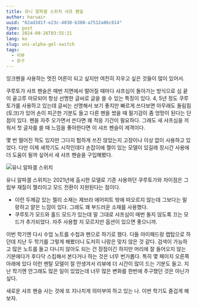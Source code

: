 ```yaml
---
title: 유니 알파겔 스위치 샤프 펜슬
author: haruair
uuid: "62ad3d1f-e23c-4030-b308-a7512a86c014"
type: post
date: 2024-09-26T03:55:21
lang: ko
slug: uni-alpha-gel-switch
tags:
  - 리뷰
  - 문구
---
```


잉크펜을 사용하는 멋진 어른이 되고 싶지만 여전히 지우고 싶은 것들이 많이 있어서.

쿠루토가 샤프 펜슬은 매번 지면에서 떨어질 때마다 샤프심이 돌아가는 방식으로 심
끝이 골고루 마모되어 항상 선명한 글씨로 글을 쓸 수 있는 특징이 있다. 4, 5년 정도
쿠루토가를 사용하고 있는데 글씨는 선명해서 보기 좋지만 빠르게 쓰다보면 아무래도
돌림힘(토크)가 있어 손이 피곤한 기분도 들고 다른 펜을 썼을 때 필기감이 좀 엉망이
된다는 단점이 있다. 펜을 자주 오가면서 쓴다면 꽤 적응 기간이 필요하다. 그래도 새
샤프심을 끼워서 첫 글자를 쓸 때 느낌을 좋아한다면 이 샤프 펜슬이 제격이다.

몇 번 떨어진 적도 있지만 그다지 험하게 쓰진 않았는지 고장이나 이상 없이 사용하고
있었다. 다만 이제 새학기도 시작인데다 손잡이에 젤이 있는 모델이 있길래 장시간
사용에 더 도움이 될까 싶어서 새 샤프 펜슬을 구입해봤다.

![유니 알파겔 스위치][1]

유니 알파겔 스위치는 2021년에 출시한 모델로 기존 사용하던 쿠루토가와 차이점은
그립부 재질이 젤리이고 모드 전환이 지원된다는 점이다.

- 이런 두께감 있는 젤리 소재는 제브라 에어피트 밖에 떠오르지 않는데 그보다는
  말랑하고 얕은 느낌이 있다. 그래도 꽤 부드러운 소재를 사용했다.
- 쿠루토가 모드와 홀드 모드가 있는데 말 그대로 샤프심이 매번 돌지 않도록 끄는
  모드가 추가되었다. 자주 사용할 지 모르지만 옵션이 있으면 좋으니까.

이번 학기엔 다시 수업 노트를 수첩과 펜으로 하기로 했다. 다들 아이패드랑 랩탑으로
하던데 지난 두 학기를 그렇게 해봤더니 도저히 나랑은 맞지 않은 것 같다.
검색이 가능하고 많은 노트를 들고 다니지 않아도 되는 건 장점이긴 하지만 머리에 잘
들어오지 않는 기분에다가 후다닥 스킴해서 본다거나 하는 것은 너무 번거롭다.
특히 몇 페이지 오른쪽 아래에 있다 이런 멘탈 모델이 잘 안생겨서 리뷰에 더 시간이
많이 드는 기분도 들고. 지난 학기엔 안그래도 많은 일이 있었는데 너무 많은 변화를
한번에 추구했던 것은 아닌가 싶다.

새로운 샤프 펜슬 사는 것에 또 지나치게 의미부여 하고 있는 나. 이번 학기도 즐겁게
해보자.

[1]: https://live.staticflickr.com/65535/54023173790_bef4ada5c9_h.jpg

